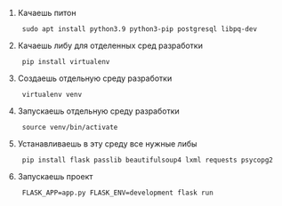 1. Качаешь питон 

        sudo apt install python3.9 python3-pip postgresql libpq-dev

3. Качаешь либу для отделенных сред разработки 

        pip install virtualenv

4. Создаешь отдельную среду разработки

        virtualenv venv

5. Запускаешь отдельную среду разработки      

        source venv/bin/activate

6. Устанавливаешь в эту среду все нужные либы      

        pip install flask passlib beautifulsoup4 lxml requests psycopg2

7. Запускаешь проект      

        FLASK_APP=app.py FLASK_ENV=development flask run